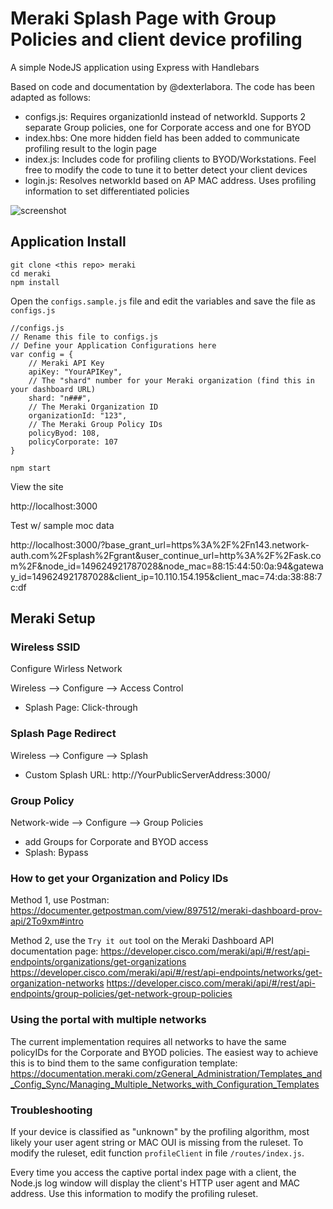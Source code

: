# Meraki Splash Page with Group Policies and client device profiling
A simple NodeJS application using Express with Handlebars

Based on code and documentation by @dexterlabora. The code has been adapted as follows:
* configs.js: Requires organizationId instead of networkId. Supports 2 separate Group policies, one for Corporate access and one for BYOD
* index.hbs: One more hidden field has been added to communicate profiling result to the login page
* index.js: Includes code for profiling clients to BYOD/Workstations. Feel free to modify the code to tune it to better detect your client devices
* login.js: Resolves networkId based on AP MAC address. Uses profiling information to set differentiated policies


![screenshot](./screenshots/splash-screenshot.png "Splash Page")

## Application Install

```
git clone <this repo> meraki
cd meraki
npm install
```
Open the `configs.sample.js` file and edit the variables and save the file as `configs.js`
```
//configs.js
// Rename this file to configs.js 
// Define your Application Configurations here
var config = {
    // Meraki API Key
    apiKey: "YourAPIKey", 
    // The "shard" number for your Meraki organization (find this in your dashboard URL)
    shard: "n###", 
    // The Meraki Organization ID
    organizationId: "123",
    // The Meraki Group Policy IDs
    policyByod: 108,
    policyCorporate: 107
}
```

```
npm start
```

View the site

http://localhost:3000

Test w/ sample moc data

http://localhost:3000/?base_grant_url=https%3A%2F%2Fn143.network-auth.com%2Fsplash%2Fgrant&user_continue_url=http%3A%2F%2Fask.com%2F&node_id=149624921787028&node_mac=88:15:44:50:0a:94&gateway_id=149624921787028&client_ip=10.110.154.195&client_mac=74:da:38:88:7c:df

## Meraki Setup
### Wireless SSID
Configure Wirless Network

Wireless --> Configure --> Access Control
- Splash Page: Click-through

### Splash Page Redirect
Wireless --> Configure --> Splash
- Custom Splash URL: http://YourPublicServerAddress:3000/

### Group Policy
Network-wide --> Configure --> Group Policies
- add Groups for Corporate and BYOD access
- Splash: Bypass


### How to get your Organization and Policy IDs

Method 1, use Postman:
https://documenter.getpostman.com/view/897512/meraki-dashboard-prov-api/2To9xm#intro

Method 2, use the `Try it out` tool on the Meraki Dashboard API documentation page:
https://developer.cisco.com/meraki/api/#/rest/api-endpoints/organizations/get-organizations
https://developer.cisco.com/meraki/api/#/rest/api-endpoints/networks/get-organization-networks
https://developer.cisco.com/meraki/api/#/rest/api-endpoints/group-policies/get-network-group-policies

### Using the portal with multiple networks
The current implementation requires all networks to have the same policyIDs for the Corporate and BYOD policies. The easiest way to achieve this is to bind them to the same configuration template: https://documentation.meraki.com/zGeneral_Administration/Templates_and_Config_Sync/Managing_Multiple_Networks_with_Configuration_Templates

### Troubleshooting
If your device is classified as "unknown" by the profiling algorithm, most likely your user agent string or MAC OUI is missing from the ruleset. To modify the ruleset, edit function `profileClient` in file `/routes/index.js`.

Every time you access the captive portal index page with a client, the Node.js log window will display the client's HTTP user agent and MAC address. Use this information to modify the profiling ruleset.  


